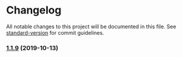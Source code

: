 # Changelog

All notable changes to this project will be documented in this file. See [standard-version](https://github.com/conventional-changelog/standard-version) for commit guidelines.

### [1.1.9](https://github.com/chaiwatmat/kube/compare/v1.1.8...v1.1.9) (2019-10-13)
